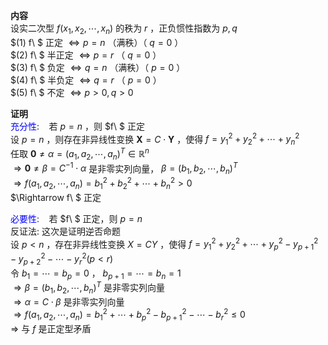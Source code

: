 **内容**    
设实二次型 $f(x_1,x_2,\cdots,x_n)$ 的秩为 $r$ ，正负惯性指数为 $p,q$     
 $(1) f\ $ 正定 $\Leftrightarrow p=n$ （满秩）（ $q=0$ ）    
 $(2) f\ $ 半正定 $\Leftrightarrow p=r$ （ $q=0$ ）    
 $(3) f\ $ 负定 $\Leftrightarrow q=n$ （满秩）（ $p=0$ ）    
 $(4) f\ $ 半负定 $\Leftrightarrow q=r$ （ $p=0$ ）    
 $(5) f\ $ 不定 $\Leftrightarrow p>0,q>0$     
    
**证明**    
<font color=blue>充分性</font>: $\enspace$ 若 $p=n$ ，则 $f\ $ 正定    
设 $p=n$ ，则存在非异线性变换 $\mathbf{X}=C\cdot\mathbf{Y}$ ，使得 $f=y_1^2+y_2^2+\cdots+y_n^2$     
任取 $\mathbf{0}\neq\alpha=(a_1,a_2,\cdots,a_n)^T\in\mathbb{R}^n$     
 $\Rightarrow\mathbf{0}\neq\beta=C^{-1}\cdot\alpha$ 是非零实列向量， $\beta=(b_1,b_2,\cdots,b_n)^T$     
 $\Rightarrow f(a_1,a_2,\cdots,a_n)=b_1^2+b_2^2+\cdots+b_n^2>0$     
 $\Rightarrow f\ $ 正定    
    
<font color=blue>必要性</font>: $\enspace$ 若 $f\ $ 正定，则 $p=n$     
反证法: 这次是证明逆否命题    
设 $p<n$ ，存在非异线性变换 $X=CY$ ，使得 $f=y_1^2+y_2^2+\cdots+y_p^2-y_{p+1}^2-y_{p+2}^2-\cdots-y_r^2(p<r)$     
令 $b_1=\cdots=b_p=0$ ， $b_{p+1}=\cdots=b_n=1$     
 $\Rightarrow \beta=(b_1,b_2,\cdots,b_n)^T$ 是非零实列向量    
 $\Rightarrow \alpha=C\cdot\beta$ 是非零实列向量    
 $\Rightarrow f(a_1,a_2,\cdots,a_n)=b_1^2+\cdots+b_p^2-b_{p+1}^2-\cdots-b_r^2\leq0$     
 $\Rightarrow$  与 $f$ 是正定型矛盾    
